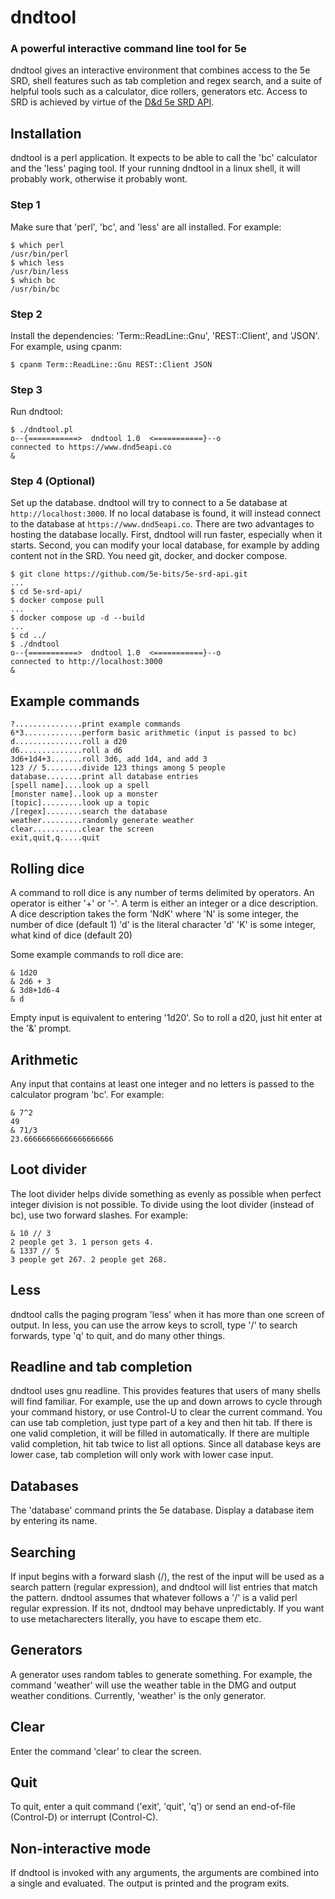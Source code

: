 # dndtool

### A powerful interactive command line tool for 5e

dndtool gives an interactive environment that combines access to the 5e SRD,
shell features such as tab completion and regex search, and a suite of helpful tools such
as a calculator, dice rollers, generators etc.
Access to SRD is achieved by virtue of the [D&d 5e SRD API](https://5e-bits.github.io/docs/).


## Installation

dndtool is a perl application.
It expects to be able to call the 'bc' calculator and the 'less' paging tool.
If your running dndtool in a linux shell, it will probably work, otherwise it probably wont.


### Step 1

Make sure that 'perl', 'bc', and 'less' are all installed. For example:

    $ which perl
    /usr/bin/perl
    $ which less
    /usr/bin/less
    $ which bc
    /usr/bin/bc


### Step 2

Install the dependencies: 'Term::ReadLine::Gnu', 'REST::Client', and 'JSON'.
For example, using cpanm:

    $ cpanm Term::ReadLine::Gnu REST::Client JSON


### Step 3

Run dndtool:

    $ ./dndtool.pl 
    o--{===========>  dndtool 1.0  <===========}--o
    connected to https://www.dnd5eapi.co
    & 

### Step 4 (Optional)
Set up the database.
dndtool will try to connect to a 5e database at `http://localhost:3000`.
If no local database is found, it will instead connect to the database at
`https://www.dnd5eapi.co`. There are two advantages to hosting the database locally.
First, dndtool will run faster, especially when it starts. Second, you can modify
your local database, for example by adding content not in the SRD.
You need git, docker, and docker compose.

    $ git clone https://github.com/5e-bits/5e-srd-api.git
    ...
    $ cd 5e-srd-api/
    $ docker compose pull
    ...
    $ docker compose up -d --build
    ...
    $ cd ../
    $ ./dndtool
    o--{===========>  dndtool 1.0  <===========}--o
    connected to http://localhost:3000
    & 


## Example commands

    ?...............print example commands
    6*3.............perform basic arithmetic (input is passed to bc)
    d...............roll a d20
    d6..............roll a d6
    3d6+1d4+3.......roll 3d6, add 1d4, and add 3
    123 // 5........divide 123 things among 5 people
    database........print all database entries
    [spell name]....look up a spell
    [monster name]..look up a monster
    [topic].........look up a topic
    /[regex]........search the database
    weather.........randomly generate weather
    clear...........clear the screen
    exit,quit,q.....quit


## Rolling dice

A command to roll dice is any number of terms delimited by operators.
An operator is either '+' or '-'.
A term is either an integer or a dice description.
A dice description takes the form 'NdK' where
    'N' is some integer, the number of dice (default 1)
    'd' is the literal character 'd'
    'K' is some integer, what kind of dice (default 20)

Some example commands to roll dice are:

    & 1d20
    & 2d6 + 3
    & 3d8+1d6-4
    & d

Empty input is equivalent to entering '1d20'. So to roll a d20, just hit enter
at the '&' prompt.


## Arithmetic

Any input that contains at least one integer and no letters is passed to the
calculator program 'bc'. For example:

    & 7^2
    49
    & 71/3
    23.66666666666666666666


## Loot divider

The loot divider helps divide something as evenly as possible when perfect
integer division is not possible. To divide using the loot divider (instead of
bc), use two forward slashes. For example:

    & 10 // 3
    2 people get 3. 1 person gets 4.
    & 1337 // 5
    3 people get 267. 2 people get 268.


## Less

dndtool calls the paging program 'less' when it has more than one screen of
output.  In less, you can use the arrow keys to scroll, type '/' to search
forwards, type 'q' to quit, and do many other things.


## Readline and tab completion

dndtool uses gnu readline. This provides features that users of many shells
will find familiar. For example, use the up and down arrows to cycle through
your command history, or use Control-U to clear the current command.  You can
use tab completion, just type part of a key and then hit tab. If there is one
valid completion, it will be filled in automatically.  If there are multiple
valid completion, hit tab twice to list all options.  Since all database keys
are lower case, tab completion will only work with lower case input.


## Databases

The 'database' command prints the 5e database.
Display a database item by entering its name.


## Searching

If input begins with a forward slash (/), the rest of the input will be used as
a search pattern (regular expression), and dndtool will list entries that match
the pattern.
dndtool assumes that whatever follows a '/' is a valid perl regular expression.
If its not, dndtool may behave unpredictably. If you want to use metacharecters
literally, you have to escape them etc.


## Generators

A generator uses random tables to generate something. For example, the command
'weather' will use the weather table in the DMG and output weather conditions.
Currently, 'weather' is the only generator.


## Clear

Enter the command 'clear' to clear the screen.


## Quit

To quit, enter a quit command ('exit', 'quit', 'q') or send an end-of-file
(Control-D) or interrupt (Control-C).


## Non-interactive mode

If dndtool is invoked with any arguments, the arguments are combined into a
single and evaluated. The output is printed and the program
exits.

